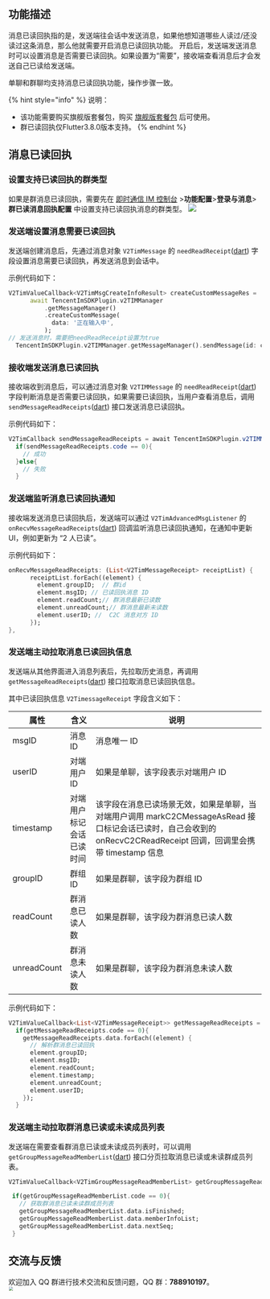 ## 功能描述
消息已读回执指的是，发送端往会话中发送消息，如果他想知道哪些人读过/还没读过这条消息，那么他就需要开启消息已读回执功能。
开启后，发送端发送消息时可以设置消息是否需要已读回执。如果设置为“需要”，接收端查看消息后才会发送自己已读给发送端。

单聊和群聊均支持消息已读回执功能，操作步骤一致。

{% hint style="info" %}
说明：

- 该功能需要购买旗舰版套餐包，购买 [旗舰版套餐包](https://buy.cloud.tencent.com/avc?from=17220) 后可使用。
- 群已读回执仅Flutter3.8.0版本支持。
{% endhint %}



## 消息已读回执
### 设置支持已读回执的群类型
如果是群消息已读回执，需要先在 [即时通信 IM 控制台](https://console.cloud.tencent.com/im) >**功能配置**>**登录与消息**>**群已读消息回执配置** 中设置支持已读回执消息的群类型。
  ![](https://qcloudimg.tencent-cloud.cn/raw/14efb1ea810fbbcab9c8a4a526a797f1.jpg)
    
### 发送端设置消息需要已读回执
发送端创建消息后，先通过消息对象 `V2TimMessage` 的 `needReadReceipt`([dart](https://pub.dev/documentation/tencent_im_sdk_plugin_platform_interface/latest/models_v2_tim_message/V2TimMessage/needReadReceipt.html)) 字段设置消息需要已读回执，再发送消息到会话中。

示例代码如下：


```dart
V2TimValueCallback<V2TimMsgCreateInfoResult> createCustomMessageRes =
      await TencentImSDKPlugin.v2TIMManager
          .getMessageManager()
          .createCustomMessage(
            data: '正在输入中',
          );
// 发送消息时，需要把needReadReceipt设置为true
  TencentImSDKPlugin.v2TIMManager.getMessageManager().sendMessage(id: createCustomMessageRes.data.id, receiver: "", groupID: "groupID",onlineUserOnly: true,needReadReceipt: true);
```


### 接收端发送消息已读回执
接收端收到消息后，可以通过消息对象 `V2TIMMessage` 的 `needReadReceipt`([dart](https://pub.dev/documentation/tencent_im_sdk_plugin_platform_interface/latest/models_v2_tim_message/V2TimMessage/needReadReceipt.html))  字段判断消息是否需要已读回执，如果需要已读回执，当用户查看消息后，调用 `sendMessageReadReceipts`([dart](https://pub.dev/documentation/tencent_im_sdk_plugin_platform_interface/latest/im_flutter_plugin_platform_interface/ImFlutterPlatform/sendMessageReadReceipts.html)) 接口发送消息已读回执。

示例代码如下：


```java
V2TimCallback sendMessageReadReceipts = await TencentImSDKPlugin.v2TIMManager.getMessageManager().sendMessageReadReceipts(messageIDList: ['msgids']);
  if(sendMessageReadReceipts.code == 0){
    // 成功
  }else{
    // 失败
  }
```


### 发送端监听消息已读回执通知
接收端发送消息已读回执后，发送端可以通过 `V2TimAdvancedMsgListener` 的 `onRecvMessageReadReceipts`([dart](https://pub.dev/documentation/tencent_im_sdk_plugin_platform_interface/latest/enum_callbacks/OnRecvMessageReadReceipts.html)) 回调监听消息已读回执通知，在通知中更新 UI，例如更新为 “2 人已读”。

示例代码如下：


```dart
onRecvMessageReadReceipts: (List<V2TimMessageReceipt> receiptList) {
      receiptList.forEach((element) { 
        element.groupID;  // 群id
        element.msgID; // 已读回执消息 ID
        element.readCount;// 群消息最新已读数
        element.unreadCount;// 群消息最新未读数
        element.userID; //  C2C 消息对方 ID
      });
},
```


### 发送端主动拉取消息已读回执信息
发送端从其他界面进入消息列表后，先拉取历史消息，再调用 `getMessageReadReceipts`([dart](https://pub.dev/documentation/tencent_im_sdk_plugin_platform_interface/latest/im_flutter_plugin_platform_interface/ImFlutterPlatform/getMessageReadReceipts.html)) 接口拉取消息已读回执信息。

其中已读回执信息 `V2TimessageReceipt` 字段含义如下：

| 属性 |  含义 | 说明 |
| --- |  --- | --- |
| msgID | 消息 ID | 消息唯一 ID|
| userID | 对端用户 ID | 如果是单聊，该字段表示对端用户 ID|
| timestamp | 对端用户标记会话已读时间| 该字段在消息已读场景无效，如果是单聊，当对端用户调用 markC2CMessageAsRead 接口标记会话已读时，自己会收到的 onRecvC2CReadReceipt 回调，回调里会携带 timestamp 信息 |
| groupID | 群组 ID | 如果是群聊，该字段为群组 ID|
| readCount | 群消息已读人数 | 如果是群聊，该字段为群消息已读人数|
| unreadCount | 群消息未读人数 | 如果是群聊，该字段为群消息未读人数|

示例代码如下：


```dart
V2TimValueCallback<List<V2TimMessageReceipt>> getMessageReadReceipts = await  TencentImSDKPlugin.v2TIMManager.getMessageManager().getMessageReadReceipts(messageIDList: []);
  if(getMessageReadReceipts.code == 0){
    getMessageReadReceipts.data.forEach((element) {
      // 解析群消息已读回执
      element.groupID;
      element.msgID;
      element.readCount;
      element.timestamp;
      element.unreadCount;
      element.userID;
    });
  }
```


### 发送端主动拉取群消息已读或未读成员列表
发送端在需要查看群消息已读或未读成员列表时，可以调用 `getGroupMessageReadMemberList`([dart](https://pub.dev/documentation/tencent_im_sdk_plugin_platform_interface/latest/im_flutter_plugin_platform_interface/ImFlutterPlatform/getGroupMessageReadMemberList.html)) 接口分页拉取消息已读或未读群成员列表。



```dart
V2TimValueCallback<V2TimGroupMessageReadMemberList> getGroupMessageReadMemberList = await  TencentImSDKPlugin.v2TIMManager.getMessageManager().getGroupMessageReadMemberList(messageID: "", filter: GetGroupMessageReadMemberListFilter.V2TIM_GROUP_MESSAGE_READ_MEMBERS_FILTER_READ,);

 if(getGroupMessageReadMemberList.code == 0){
   // 获取群消息已读未读群成员列表
   getGroupMessageReadMemberList.data.isFinished;
   getGroupMessageReadMemberList.data.memberInfoList;
   getGroupMessageReadMemberList.data.nextSeq;
 }
```


## 交流与反馈

欢迎加入 QQ 群进行技术交流和反馈问题，QQ 群：**788910197**。
<img style="width: 200px; max-width: inherit; zoom: 50%;" src="https://qcloudimg.tencent-cloud.cn/raw/f351a1640d265047db85ffab1cd086a7.png" />

